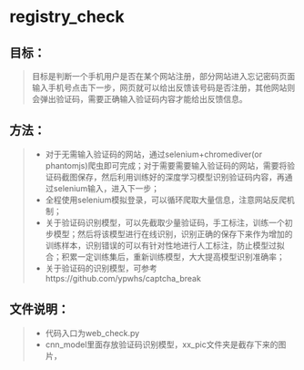 # registry_check

## 目标：
> 目标是判断一个手机用户是否在某个网站注册，部分网站进入忘记密码页面输入手机号点击下一步，网页就可以给出反馈该号码是否注册，其他网站则会弹出验证码，需要正确输入验证码内容才能给出反馈信息。

## 方法：
>* 对于无需输入验证码的网站，通过selenium+chromediver(or phantomjs)爬虫即可完成；对于需要需要输入验证码的网站，需要将验证码截图保存，然后利用训练好的深度学习模型识别验证码内容，再通过selenium输入，进入下一步；
>* 全程使用selenium模拟登录，可以循环爬取大量信息，注意网站反爬机制；
>* 关于验证码识别模型，可以先截取少量验证码，手工标注，训练一个初步模型；然后将该模型进行在线识别，识别正确的保存下来作为增加的训练样本，识别错误的可以有针对性地进行人工标注，防止模型过拟合；积累一定训练集后，重新训练模型，大大提高模型识别准确率；
>* 关于验证码的识别模型，可参考https://github.com/ypwhs/captcha_break

## 文件说明：
>* 代码入口为web_check.py
>* cnn_model里面存放验证码识别模型，xx_pic文件夹是截存下来的图片，
